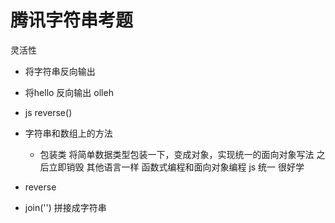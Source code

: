 # 腾讯字符串考题
灵活性

- 将字符串反向输出

- 将hello 反向输出 olleh
- js reverse()
- 字符串和数组上的方法
  - 包装类
    将简单数据类型包装一下，变成对象，实现统一的面向对象写法
    之后立即销毁
    其他语言一样 函数式编程和面向对象编程
    js 统一 很好学
- reverse
- join('') 拼接成字符串